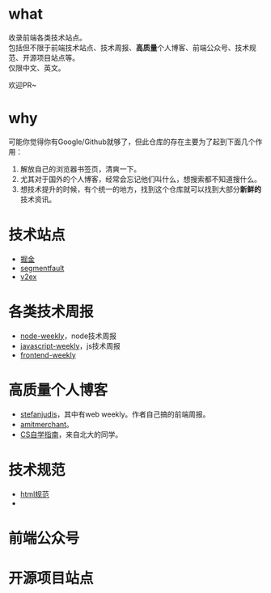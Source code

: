# what

收录前端各类技术站点。  
包括但不限于前端技术站点、技术周报、**高质量**个人博客、前端公众号、技术规范、开源项目站点等。  
仅限中文、英文。

欢迎PR~

# why

可能你觉得你有Google/Github就够了，但此仓库的存在主要为了起到下面几个作用：
1. 解放自己的浏览器书签页，清爽一下。
2. 尤其对于国外的个人博客，经常会忘记他们叫什么，想搜索都不知道搜什么。
3. 想技术提升的时候，有个统一的地方，找到这个仓库就可以找到大部分**新鲜的**技术资讯。

# 技术站点

- [掘金](https://juejin.cn/)
- [segmentfault](https://segmentfault.com/)
- [v2ex](https://www.v2ex.com/)

# 各类技术周报

- [node-weekly](https://nodeweekly.com/)，node技术周报
- [javascript-weekly](https://javascriptweekly.com/)，js技术周报
- [frontend-weekly](https://frontender-ua.medium.com/)

# 高质量个人博客

- [stefanjudis](https://www.stefanjudis.com/)，其中有web weekly。作者自己搞的前端周报。
- [amitmerchant](https://www.amitmerchant.com/posts/javascript/)。
- [CS自学指南](https://csdiy.wiki/)，来自北大的同学。

# 技术规范

- [html规范](https://html.spec.whatwg.org/)
- 

# 前端公众号

# 开源项目站点

